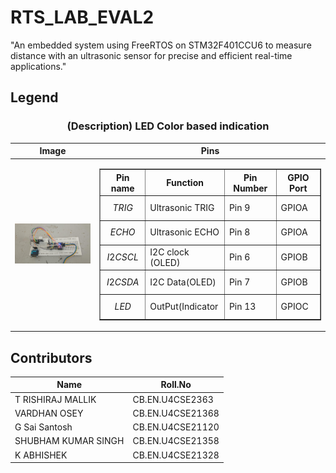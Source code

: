# RTS_LAB_EVAL2
"An embedded system using FreeRTOS on STM32F401CCU6 to measure distance with an ultrasonic sensor for precise and efficient real-time applications."
## Legend

<div align="center">
<h3> (Description) LED Color based indication</h3>

| Image | Pins |
| --- | --- |
| <div align="center"> <img src="https://github.com/Rishirox03/RTS_LAB_EVAL1/blob/main/image.jpg" width="200px"/> </div> | <table border="1"><tr><th>Pin name</th><th>Function</th><th>Pin Number</th><th>GPIO Port</th></tr><tr><td> $${TRIG}$$ </td><td>Ultrasonic TRIG </td><td>Pin 9 </td><td> GPIOA</td></tr><tr><td> $${ECHO}$$ </td><td>Ultrasonic ECHO </td><td>Pin 8 </td><td> GPIOA</td></tr><tr><td> $${I2C SCL }$$ </td><td> I2C clock (OLED) </td><td>Pin 6 </td><td> GPIOB</td></tr><tr><td> $${I2C SDA}$$ </td><td> I2C Data(OLED) </td><td>Pin 7 </td><td> GPIOB</td></tr><tr><td> $${LED}$$ </td><td>OutPut(Indicator </td><td>Pin 13 </td><td> GPIOC</td></tr></table> |

</div>

## Contributors

<div align="center">

| Name | Roll.No |
| --- | --- |
| T RISHIRAJ MALLIK | CB.EN.U4CSE2363 |
| VARDHAN OSEY | CB.EN.U4CSE21368 |
| G Sai Santosh | CB.EN.U4CSE21120 |
| SHUBHAM KUMAR SINGH | CB.EN.U4CSE21358 |
| K ABHISHEK | CB.EN.U4CSE21328 |

</div>
